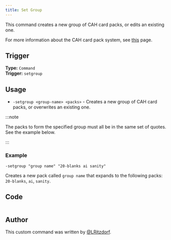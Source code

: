 ```yaml
---
title: Set Group
---
```


This command creates a new group of CAH card packs, or edits an existing one.

For more information about the CAH card pack system, see [this](overview) page.

## Trigger

**Type:** `Command`<br />
**Trigger:** `setgroup`

## Usage

- `-setgroup <group-name> <packs>` - Creates a new group of CAH card packs, or overwrites an existing one.

:::note

The packs to form the specified group must all be in the same set of quotes. See the example below.

:::

### Example

```
-setgroup "group name" "20-blanks ai sanity"
```

Creates a new pack called `group name` that expands to the following packs: `20-blanks`, `ai`, `sanity`.

## Code

```gotmpl file=../../../../src/fun/cah_groups/setgroup.go.tmpl

```

## Author

This custom command was written by [@LRitzdorf](https://github.com/LRitzdorf).
